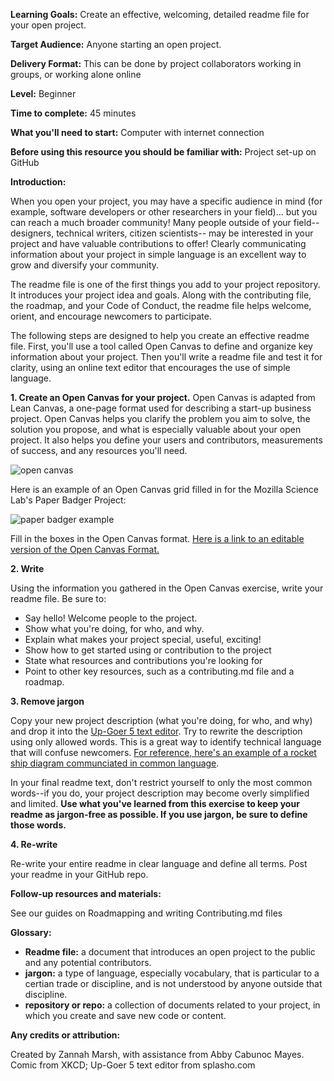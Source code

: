 **Learning Goals:**
Create an effective, welcoming, detailed readme file for your open project. 

**Target Audience:**
Anyone starting an open project.

**Delivery Format:**
This can be done by project collaborators working in groups, or working alone online

**Level:**
Beginner

**Time to complete:**
45 minutes


**What you'll need to start:**
Computer with internet connection

**Before using this resource you should be familiar with:**
Project set-up on GitHub

**Introduction:**

When you open your project, you may have a specific audience in mind (for example, software developers or other researchers in your field)... but you can reach a much broader community! Many people outside of your field-- designers, technical writers, citizen scientists-- may be interested in your project and have valuable contributions to offer! Clearly communicating information about your project in simple language is an excellent way to grow and diversify your community.

The readme file is one of the first things you add to your project repository. It introduces your project idea and goals. Along with the contributing file, the roadmap, and your Code of Conduct, the readme file helps welcome, orient, and encourage newcomers to participate.

The following steps are designed to help you create an effective readme file. First, you'll use a tool called Open Canvas to define and organize key information about your project. Then you'll write a readme file and test it for clarity, using an online text editor that encourages the use of simple language.

**1. Create an Open Canvas for your project.**
Open Canvas is adapted from Lean Canvas, a one-page format used for describing a start-up business project. Open Canvas helps you clarify the problem you aim to solve, the solution you propose, and what is especially valuable about your open project. It also helps you define your users and contributors, measurements of success, and any resources you'll need. 


![open canvas](http://mozillascience.github.io/working-open-workshop/handouts/img/open_canvas_details.jpg)

Here is an example of an Open Canvas grid filled in for the Mozilla Science Lab's Paper Badger Project: 

![paper badger example](http://mozillascience.github.io/working-open-workshop/handouts/img/badges_open_canvas.jpg)


Fill in the boxes in the Open Canvas format. [Here is a link to an editable version of the Open Canvas Format.](https://mozillascience.github.io/working-open-workshop/open_canvas/)

**2. Write**

Using the information you gathered in the Open Canvas exercise, write your readme file. Be sure to:

* Say hello! Welcome people to the project.
* Show what you're doing, for who, and why.
* Explain what makes your project special, useful, exciting!
* Show how to get started using or contribution to the project
* State what resources and contributions you're looking for
* Point to other key resources, such as a contributing.md file and a roadmap.


**3. Remove jargon**

Copy your new project description (what you're doing, for who, and why) and drop it into the [Up-Goer 5 text editor](http://splasho.com/upgoer5/). Try to rewrite the description using only allowed words. This is a great way to identify technical language that will confuse newcomers. [For reference, here's an example of a rocket ship diagram communciated in common language](http://xkcd.com/1133/).

In your final readme text, don't restrict yourself to only the most common words--if you do, your project description may become overly simplified and limited. **Use what you've learned from this exercise to keep your readme as jargon-free as possible. If you use jargon, be sure to define those words.** 

**4. Re-write**

Re-write your entire readme in clear language and define all terms. Post your readme in your GitHub repo. 

**Follow-up resources and materials:**

See our guides on Roadmapping and writing Contributing.md files

**Glossary:**

* **Readme file:** a document that introduces an open project to the public and any potential contributors.
* **jargon:** a type of language, especially vocabulary, that is particular to a certian trade or discipline, and is not understood by anyone outside that discipline.
* **repository or repo:** a collection of documents related to your project, in which you create and save new code or content.


**Any credits or attribution:**

Created by Zannah Marsh, with assistance from Abby Cabunoc Mayes. Comic from XKCD; Up-Goer 5 text editor from splasho.com








